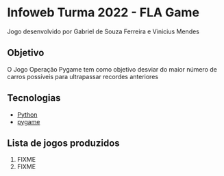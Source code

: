 # Infoweb Turma 2022 - FLA Game
Jogo desenvolvido por Gabriel de Souza Ferreira e Vinicius Mendes
## Objetivo

O Jogo Operação Pygame tem como objetivo desviar do maior número de carros possíveis para ultrapassar recordes anteriores
## Tecnologias
- [Python](https://www.python.org/)
- [pygame](https://www.pygame.org/)

## Lista de jogos produzidos
1. FIXME
2. FIXME
